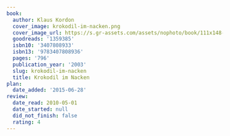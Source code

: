 ```yaml
---
book:
  author: Klaus Kordon
  cover_image: krokodil-im-nacken.png
  cover_image_url: https://s.gr-assets.com/assets/nophoto/book/111x148-bcc042a9c91a29c1d680899eff700a03.png
  goodreads: '1359385'
  isbn10: '3407808933'
  isbn13: '9783407808936'
  pages: '796'
  publication_year: '2003'
  slug: krokodil-im-nacken
  title: Krokodil im Nacken
plan:
  date_added: '2015-06-28'
review:
  date_read: 2010-05-01
  date_started: null
  did_not_finish: false
  rating: 4
---
```

